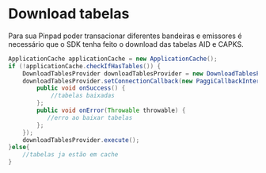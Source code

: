 # Download tabelas

Para sua Pinpad poder transacionar diferentes bandeiras e emissores é necessário que o SDK tenha feito o download das tabelas AID e CAPKS.

```java
ApplicationCache applicationCache = new ApplicationCache();
if (!applicationCache.checkIfHasTables()) {
    DownloadTablesProvider downloadTablesProvider = new DownloadTablesProvider();
    downloadTablesProvider.setConnectionCallback(new PaggiCallbackInterface() {
        public void onSuccess() {
            //tabelas baixadas
        };
        public void onError(Throwable throwable) {
           //erro ao baixar tabelas
        };
    });
    downloadTablesProvider.execute();
}else{
    //tabelas ja estão em cache
}
```
